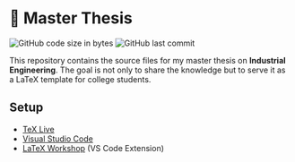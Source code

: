 # 📘 Master Thesis

![GitHub code size in bytes](https://img.shields.io/github/languages/code-size/lewinkoon/master-thesis)
![GitHub last commit](https://img.shields.io/github/last-commit/lewinkoon/master-thesis)

This repository contains the source files for my master thesis on **Industrial Engineering**. The goal is not only to share the knowledge but to serve it as a LaTeX template for college students.

## Setup
- [TeX Live](https://www.tug.org/texlive/)
- [Visual Studio Code](https://code.visualstudio.com/)
- [LaTeX Workshop](https://github.com/James-Yu/LaTeX-Workshop) (VS Code Extension)

